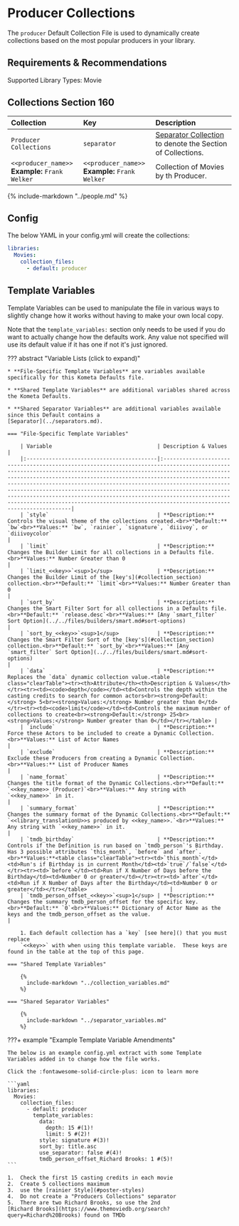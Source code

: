 # Producer Collections

The `producer` Default Collection File is used to dynamically create collections based on the most popular producers in 
your library.

## Requirements & Recommendations

Supported Library Types: Movie

## <a id="collection_section"></a>Collections Section 160

| Collection                                         | Key                                                | Description                                                                    |
|:---------------------------------------------------|:---------------------------------------------------|:-------------------------------------------------------------------------------|
| `Producer Collections`                             | `separator`                                        | [Separator Collection](../separators.md) to denote the Section of Collections. |
| `<<producer_name>>`<br>**Example:** `Frank Welker` | `<<producer_name>>`<br>**Example:** `Frank Welker` | Collection of Movies by th Producer.                                           |

{%
  include-markdown "../people.md"
%}

## Config

The below YAML in your config.yml will create the collections:

```yaml
libraries:
  Movies:
    collection_files:
      - default: producer
```

## Template Variables

Template Variables can be used to manipulate the file in various ways to slightly change how it works without having to 
make your own local copy.

Note that the `template_variables:` section only needs to be used if you do want to actually change how the defaults 
work. Any value not specified will use its default value if it has one if not it's just ignored.

??? abstract "Variable Lists (click to expand)"

    * **File-Specific Template Variables** are variables available specifically for this Kometa Defaults file.

    * **Shared Template Variables** are additional variables shared across the Kometa Defaults.

    * **Shared Separator Variables** are additional variables available since this Default contains a 
    [Separator](../separators.md).

    === "File-Specific Template Variables"

        | Variable                                 | Description & Values                                                                                                                                                                                                                                                                                                                                                                                                                                                                                                                               |
        |:-----------------------------------------|:---------------------------------------------------------------------------------------------------------------------------------------------------------------------------------------------------------------------------------------------------------------------------------------------------------------------------------------------------------------------------------------------------------------------------------------------------------------------------------------------------------------------------------------------------|
        | `style`                                  | **Description:** Controls the visual theme of the collections created.<br>**Default:** `bw`<br>**Values:** `bw`, `rainier`, `signature`, `diiivoy`, or `diiivoycolor`                                                                                                                                                                                                                                                                                                                                                                              |
        | `limit`                                  | **Description:** Changes the Builder Limit for all collections in a Defaults file.<br>**Values:** Number Greater than 0                                                                                                                                                                                                                                                                                                                                                                                                                            |
        | `limit_<<key>>`<sup>1</sup>              | **Description:** Changes the Builder Limit of the [key's](#collection_section) collection.<br>**Default:** `limit`<br>**Values:** Number Greater than 0                                                                                                                                                                                                                                                                                                                                                                                                         |
        | `sort_by`                                | **Description:** Changes the Smart Filter Sort for all collections in a Defaults file.<br>**Default:** `release.desc`<br>**Values:** [Any `smart_filter` Sort Option](../../files/builders/smart.md#sort-options)                                                                                                                                                                                                                                                                                                                                  |
        | `sort_by_<<key>>`<sup>1</sup>            | **Description:** Changes the Smart Filter Sort of the [key's](#collection_section) collection.<br>**Default:** `sort_by`<br>**Values:** [Any `smart_filter` Sort Option](../../files/builders/smart.md#sort-options)                                                                                                                                                                                                                                                                                                                                            |
        | `data`                                   | **Description:** Replaces the `data` dynamic collection value.<table class="clearTable"><tr><th>Attribute</th><th>Description & Values</th></tr><tr><td><code>depth</code></td><td>Controls the depth within the casting credits to search for common actors<br><strong>Default:</strong> 5<br><strong>Values:</strong> Number greater than 0</td></tr><tr><td><code>limit</code></td><td>Controls the maximum number of collections to create<br><strong>Default:</strong> 25<br><strong>Values:</strong> Number greater than 0</td></tr></table> |
        | `include`                                | **Description:** Force these Actors to be included to create a Dynamic Collection.<br>**Values:** List of Actor Names                                                                                                                                                                                                                                                                                                                                                                                                                              |
        | `exclude`                                | **Description:** Exclude these Producers from creating a Dynamic Collection.<br>**Values:** List of Producer Names                                                                                                                                                                                                                                                                                                                                                                                                                                 |
        | `name_format`                            | **Description:** Changes the title format of the Dynamic Collections.<br>**Default:** `<<key_name>> (Producer)`<br>**Values:** Any string with `<<key_name>>` in it.                                                                                                                                                                                                                                                                                                                                                                               |
        | `summary_format`                         | **Description:** Changes the summary format of the Dynamic Collections.<br>**Default:** `<<library_translationU>>s produced by <<key_name>>.`<br>**Values:** Any string with `<<key_name>>` in it.                                                                                                                                                                                                                                                                                                                                                 |
        | `tmdb_birthday`                          | **Description:** Controls if the Definition is run based on `tmdb_person`'s Birthday. Has 3 possible attributes `this_month`, `before` and `after`.<br>**Values:**<table class="clearTable"><tr><td>`this_month`</td><td>Run's if Birthday is in current Month</td><td>`true`/`false`</td></tr><tr><td>`before`</td><td>Run if X Number of Days before the Birthday</td><td>Number 0 or greater</td></tr><tr><td>`after`</td><td>Run if X Number of Days after the Birthday</td><td>Number 0 or greater</td></tr></table>                          |
        | `tmdb_person_offset_<<key>>`<sup>1</sup> | **Description:** Changes the summary tmdb_person_offset for the specific key.<br>**Default:** `0`<br>**Values:** Dictionary of Actor Name as the keys and the tmdb_person_offset as the value.                                                                                                                                                                                                                                                                                                                                                     |

        1. Each default collection has a `key` [see here]() that you must replace 
        `<<key>>` with when using this template variable.  These keys are found in the table at the top of this page.

    === "Shared Template Variables"

        {%
          include-markdown "../collection_variables.md"
        %}

    === "Shared Separator Variables"

        {%
          include-markdown "../separator_variables.md"
        %}
    
???+ example "Example Template Variable Amendments"

    The below is an example config.yml extract with some Template Variables added in to change how the file works.

    Click the :fontawesome-solid-circle-plus: icon to learn more
   
    ```yaml
    libraries:
      Movies:
        collection_files:
          - default: producer
            template_variables:
              data:
                depth: 15 #(1)!
                limit: 5 #(2)!
              style: signature #(3)!
              sort_by: title.asc
              use_separator: false #(4)!
              tmdb_person_offset_Richard Brooks: 1 #(5)!
    ```

    1.  Check the first 15 casting credits in each movie
    2.  Create 5 collections maximum
    3.  use the [rainier Style](#poster-styles)
    4.  Do not create a "Producers Collections" separator
    5.  There are two Richard Brooks, so use the 2nd 
    [Richard Brooks](https://www.themoviedb.org/search?query=Richard%20Brooks) found on TMDb
